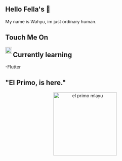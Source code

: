 
## Hello Fella's :wave:
My name is Wahyu, im just ordinary human.

## Touch Me On
<a href="https://www.instagram.com/wahyusinggihw"><img align="left" src="https://raw.githubusercontent.com/yushi1007/yushi1007/main/images/linkedin.svg" alt="wahyusinggihw | Instagram" width="21px"/></a>

## Currently learning
-Flutter

## "El Primo, is here."
<p align="center"><img alt="el primo mlayu" src="https://media0.giphy.com/media/f6sUqiliU6JkgEvRpH/giphy.gif?cid=6c09b9525e8abfbc4d69ae6d9eeba605ac8c09d46706a624&rid=giphy.gif&ct=s" width="200" height="200"></p>

